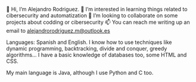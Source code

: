 👋 Hi, I’m Alejandro Rodriguez.
👀 I’m interested in learning things related to cibersecurity and automatization
💞️ I’m looking to collaborate on some projects about codding or cibersecurity
📫 You can reach me writing up an email to alejandrorodriguez.m@outlook.es

Languages: Spanish and English.
I know how to use techniques like dynamic programming, backtracking, divide and conquer, greedy algorithms... I have a basic knowledge of databases too, some HTML and CSS.

My main language is Java, although I use Python and C too.
